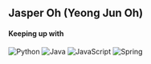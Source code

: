 ## Jasper Oh (Yeong Jun Oh)
</hr>

#### Keeping up with
  
![Python](https://img.shields.io/badge/Python-3776AB?style=for-the-badge&logo=python&logoColor=white&?link=http://python.org)
![Java](https://img.shields.io/badge/Java-007396?style=for-the-badge&logo=java&logoColor=black&?link=http://java.com)
![JavaScript](https://img.shields.io/badge/JavaScript-F7DF1E?style=for-the-badge&logo=javascript&logoColor=black&?link=http://developer.mozilla.com)
![Spring](https://img.shields.io/badge/Spring-6DB33F?style=for-the-badge&logo=spring&logoColor=black&?link=http://spring.io)


